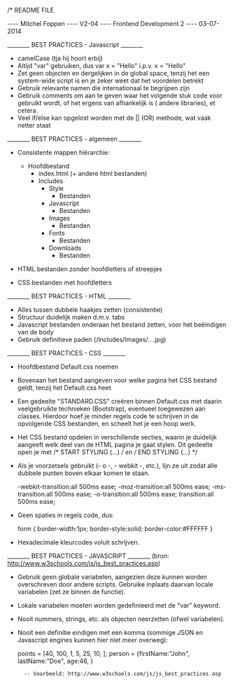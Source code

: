 /* README FILE 

---- Mitchel Foppen
---- V2-04
---- Frontend Development 2
---- 03-07-2014

________ BEST PRACTICES - Javascript ________

- camelCase (tja hij hoort erbij)
- Altijd "var" gebruiken, dus var x = "Hello" i.p.v. x = "Hello"
- Zet geen objecten en dergelijken in de global space, tenzij het een system-wide script is en je zeker weet dat het voordelen betrekt
- Gebruik relevante namen die internationaal te begrijpen zijn
- Gebruik comments om aan te geven waar het volgende stuk code voor gebruikt wordt, of het ergens van afhankelijk is (
  andere libraries), et cetera.
- Veel if/else kan opgelost worden met de || (OR) methode, wat vaak netter staat

________ BEST PRACTICES - algemeen ________

- Consistente mappen hiërarchie: 
	
	- Hoofdbestand
		- index.html (+ andere html bestanden)
		- Includes
			- Style
				- Bestanden
			- Javascript
				- Bestanden
			- Images
				- Bestanden
			- Fonts
				- Bestanden
			- Downloads
				- Bestanden

- HTML bestanden zonder hoofdletters of streepjes
- CSS bestanden met hoofdletters

________ BEST PRACTICES - HTML ________

- Alles tussen dubbele haakjes zetten (consistentie)
- Structuur duidelijk maken d.m.v. tabs
- Javascript bestanden onderaan het bestand zetten, voor het beëindigen van de body
- Gebruik definitieve paden (/Includes/Images/....jpg)

________ BEST PRACTICES - CSS ________

- Hoofdbestand Default.css noemen
- Bovenaan het bestand aangeven voor welke pagina het CSS bestand geldt, tenzij het Default.css heet
- Een gedeelte "STANDARD.CSS" creëren binnen Default.css met daarin veelgebruikte technieken (Bootstrap), eventueel toegewezen aan classes. 
  Hierdoor hoef je minder regels code te schrijven in de opvolgende CSS bestanden, en scheelt het je een
  hoop werk.
- Het CSS bestand opdelen in verschillende secties, waarin je duidelijk aangeeft welk deel van de HTML pagina je gaat stylen. 
  Dit gedeelte open je met /* START STYLING (...) */ en /* END STYLING (...) */
- Als je voorzetsels gebruikt (- o -, - webkit -, etc.), lijn ze uit zodat alle dubbele punten boven elkaar komen te staan.

	-webkit-transition:all 500ms ease;
	   -moz-transition:all 500ms ease;
		-ms-transition:all 500ms ease;
		 -o-transition:all 500ms ease;
			transition:all 500ms ease;

- Geen spaties in regels code, dus:

	form
	{
		border-width:1px;
		border-style:solid;
		border-color:#FFFFFF
	}

- Hexadecimale kleurcodes voluit schrijven.

________ BEST PRACTICES - JAVASCRIPT ________ (bron: http://www.w3schools.com/js/js_best_practices.asp)

- Gebruik geen globale variabelen, aangezien deze kunnen worden overschreven door andere scripts. Gebruike inplaats daarvan 
  locale variabelen (zet ze binnen de functie).
- Lokale variabelen moeten worden gedefinieerd met de "var" keyword.
- Nooit nummers, strings, etc. als objecten neerzetten (ofwel variabelen).
- Nooit een definitie eindigen met een komma (sommige JSON en Javascript engines kunnen hier niet meer overweg):

	points = [40, 100, 1, 5, 25, 10, ];
	person = {firstName:"John", lastName:"Doe", age:46, }

		-- Voorbeeld: http://www.w3schools.com/js/js_best_practices.asp




